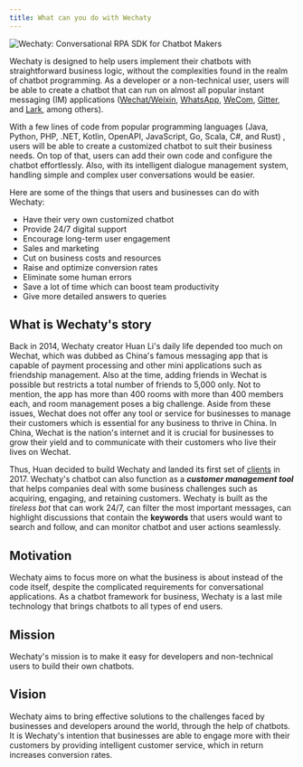 ```yaml
---
title: What can you do with Wechaty
---
```


![Wechaty: Conversational RPA SDK for Chatbot Makers](/img/wechaty-logo.svg)

Wechaty is designed to help users implement their chatbots with straightforward business logic, without the complexities found in the realm of chatbot programming. As a developer or a non-technical user, users will be able to create a chatbot that can run on almost all popular instant messaging (IM) applications ([Wechat/Weixin](https://www.wechat.com/en/), [WhatsApp](https://www.whatsapp.com/), [WeCom](https://play.google.com/store/apps/details?id=com.tencent.wework&hl=en&gl=US), [Gitter](https://gitter.im/home/explore), and [Lark](https://www.larksuite.com/), among others).

With a few lines of code from popular programming languages (Java, Python, PHP, .NET, Kotlin, OpenAPI, JavaScript, Go, Scala, C#, and Rust) , users will be able to create a customized chatbot to suit their business needs. On top of that, users can add their own code and configure the chatbot effortlessly. Also, with its intelligent dialogue management system, handling simple and complex user conversations would be easier.

Here are some of the things that users and businesses can do with Wechaty:

- Have their very own customized chatbot
- Provide 24/7 digital support
- Encourage long-term user engagement
- Sales and marketing
- Cut on business costs and resources
- Raise and optimize conversion rates
- Eliminate some human errors
- Save a lot of time which can boost team productivity
- Give more detailed answers to queries

## What is Wechaty's story

Back in 2014, Wechaty creator Huan Li's daily life depended too much on Wechat, which was dubbed as China's famous messaging app that is capable of payment processing and other mini applications such as friendship management. Also at the time, adding friends in Wechat is possible but restricts a total number of friends to 5,000 only. Not to mention, the app has more than 400 rooms with more than 400 members each, and room management poses a big challenge. Aside from these issues, Wechat does not offer any tool or service for businesses to manage their customers which is essential for any business to thrive in China. In China, Wechat is the nation's internet and it is crucial for businesses to grow their yield and to communicate with their customers who live their lives on Wechat.

Thus, Huan decided to build Wechaty and landed its first set of [clients](https://github.com/nibble0101/wechaty-documentation-draft/blob/main/01-introduction/04-who-is-using-wechaty.md) in 2017. Wechaty's chatbot can also function as a **_customer management tool_** that helps companies deal with some business challenges such as acquiring, engaging, and retaining customers. Wechaty is built as the _tireless bot_ that can work 24/7, can filter the most important messages, can highlight discussions that contain the **keywords** that users would want to search and follow, and can monitor chatbot and user actions seamlessly.

## Motivation

Wechaty aims to focus more on what the business is about instead of the code itself, despite the complicated requirements for conversational applications. As a chatbot framework for business, Wechaty is a last mile technology that brings chatbots to all types of end users.

## Mission

Wechaty's mission is to make it easy for developers and non-technical users to build their own chatbots.

## Vision

Wechaty aims to bring effective solutions to the challenges faced by businesses and developers around the world, through the help of chatbots.
It is Wechaty's intention that businesses are able to engage more with their customers by providing intelligent customer service, which in return increases conversion rates.
